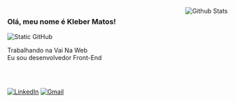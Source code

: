 <img align='right' src="https://github-readme-stats.vercel.app/api?username=kleber-matos&theme=vision-friendly-dark&hide_border=false&include_all_commits=true" alt="Github Stats" />

### Olá, meu nome é Kleber Matos!

<img src="https://img.shields.io/static/v1?label=Overview&message=Kleber-matos&color=313131&style=for-the-badge&logo=GitHub" alt="Static GitHub">

<p>Trabalhando na Vai Na Web <br/> Eu sou desenvolvedor Front-End</p>

<div style=""display: flex>
  <img src="https://img.shields.io/badge/React-20232A?style=for-the-badge&logo=react&logoColor=61DAFB" alt="">
  <img src="https://img.shields.io/badge/JavaScript-323330?style=for-the-badge&logo=javascript&logoColor=F7DF1E" alt="">
  <img src="https://img.shields.io/badge/Git-E34F26?style=for-the-badge&logo=git&logoColor=white" alt="">
  <img src="https://img.shields.io/badge/HTML5-E34F26?style=for-the-badge&logo=html5&logoColor=white" alt="">
  <img src="https://img.shields.io/badge/CSS3-1572B6?style=for-the-badge&logo=css3&logoColor=white" alt="">
</div>

##
<a href="https://www.linkedin.com/in/kleber-matos/" title="LinkedIn">
  <img src="https://img.shields.io/badge/LinkedIn-0077B5?style=for-the-badge&logo=linkedin&logoColor=whiteN" alt="LinkedIn"/></a>
 <a href="klebermatos2019@gmail.com" title="Gmail">
  <img src="https://img.shields.io/badge/Gmail-D14836?style=for-the-badge&logo=gmail&logoColor=white" alt="Gmail"/></a>
